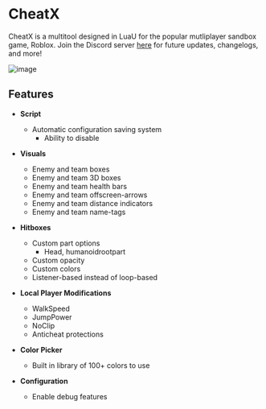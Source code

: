 # CheatX

CheatX is a multitool designed in LuaU for the popular mutliplayer sandbox game, Roblox. 
Join the Discord server [here](https://discord.gg/qBJDhNQKsJ) for future updates, changelogs, and more! 

![image](https://github.com/andrewc0de/CheatX/assets/127004647/dd626d2a-8547-4222-ab17-e9423febff9a)

## Features
- **Script** 
	- Automatic configuration saving system 
		- Ability to disable 

 - **Visuals** 
	 - Enemy and team boxes 
	 - Enemy and team 3D boxes 
	 - Enemy and team health bars 
	 - Enemy and team offscreen-arrows 
	 - Enemy and team distance indicators 
	 - Enemy and team name-tags 

- **Hitboxes**
	- Custom part options 
		- Head, humanoidrootpart 
	- Custom opacity 
	- Custom colors 
	- Listener-based instead of loop-based 

- **Local Player Modifications**
	- WalkSpeed
	- JumpPower
	- NoClip
	- Anticheat protections 

- **Color Picker**
	- Built in library of 100+ colors to use  

- **Configuration** 
	- Enable debug features 

